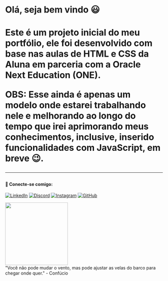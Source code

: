 <h1>Olá, seja bem vindo 😃<h1>

<span>Este é um projeto inicial do meu portfólio, ele foi desenvolvido com base nas aulas de HTML e CSS da Aluna em parceria com a Oracle Next Education (ONE).</span>

<span>OBS: Esse ainda é apenas um modelo onde estarei trabalhando nele e melhorando ao longo do tempo que irei aprimorando meus conhecimentos, inclusive, inserido funcionalidades com JavaScript, em breve 😉.</span>

<hr>

<h4>&#128241; Conecte-se comigo:</h4>

[![LinkedIn](https://img.shields.io/badge/LinkedIn-0077B5?style=for-the-badge&logo=linkedin&logoColor=white)](https://www.linkedin.com/in/rinelly-vasconcelos-989297142/)
[![Discord](https://img.shields.io/badge/Discord-7289DA?style=for-the-badge&logo=discord&logoColor=white)](https://discord.com/channels/@ri.monique)
[![Instagram](https://img.shields.io/badge/-Instagram-%23E4405F?style=for-the-badge&logo=instagram&logoColor=white)](https://www.instagram.com/rinellyvasconcelos/)
[![GitHub](https://img.shields.io/badge/GitHub-100000?style=for-the-badge&logo=github&logoColor=white)](https://github.com/Rinelly)

<img src="img/avatar-github.png" width="200px"> <br>
<span> "Você não pode mudar o vento, mas pode ajustar as velas do barco para chegar onde quer." - Confúcio</span>
  